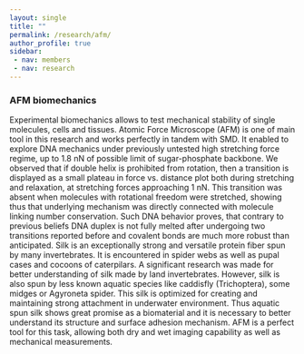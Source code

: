 ```yaml
---
layout: single
title: ""
permalink: /research/afm/
author_profile: true
sidebar:
 - nav: members
 - nav: research
---
```


### AFM biomechanics
Experimental biomechanics allows to test mechanical stability of single molecules, cells and tissues. Atomic Force Microscope (AFM) is one of main tool in this research and works perfectly in tandem with SMD. 
It enabled to explore DNA mechanics under previously untested high stretching force regime, up to 1.8 nN of possible limit of sugar-phosphate backbone. We observed that if double helix is prohibited from rotation, then a transition is displayed as a small plateau in force vs. distance plot both during stretching and relaxation, at stretching forces approaching 1 nN. This transition was absent when molecules with rotational freedom were stretched, showing thus that underlying mechanism was directly connected with molecule linking number conservation. Such DNA behavior proves, that contrary to previous beliefs DNA duplex is not fully melted after undergoing two transitions reported before and covalent bonds are much more robust than anticipated.
Silk is an exceptionally strong and versatile protein fiber spun by many invertebrates. It is encountered in spider webs as well as pupal cases and cocoons of caterpilars. A significant research was made for better understanding of silk made by land invertebrates. However, silk is also spun by less known aquatic species like caddisfly (Trichoptera), some midges or Agyroneta spider. This silk is optimized for creating and maintaining strong attachment in underwater environment. Thus aquatic spun silk shows great promise as a biomaterial  and it is necessary to better understand its structure and surface adhesion mechanism. AFM is a perfect tool for this task, allowing both dry and wet imaging capability as well as mechanical measurements.
